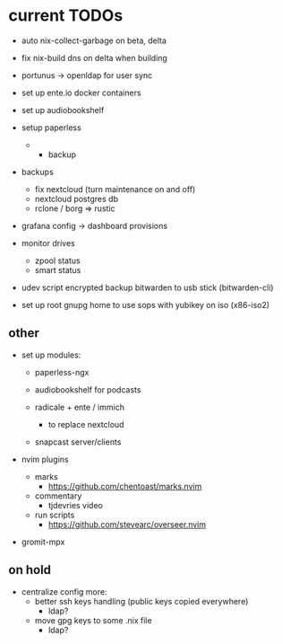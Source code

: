 # current TODOs

- auto nix-collect-garbage on beta, delta
- fix nix-build dns on delta when building 

- portunus -> openldap for user sync

- set up ente.io docker containers
- set up audiobookshelf
- setup paperless
    - + backup

- backups
    - fix nextcloud (turn maintenance on and off)
    - nextcloud postgres db
    - rclone / borg => rustic

- grafana config -> dashboard provisions

- monitor drives
    - zpool status
    - smart status

- udev script encrypted backup bitwarden to usb stick (bitwarden-cli)
- set up root gnupg home to use sops with yubikey on iso (x86-iso2)

## other

- set up modules:
    - paperless-ngx
    - audiobookshelf for podcasts

    - radicale + ente / immich
        - to replace nextcloud

    - snapcast server/clients

- nvim plugins
    - marks
        - https://github.com/chentoast/marks.nvim
    - commentary
        - tjdevries video
    - run scripts
        - https://github.com/stevearc/overseer.nvim

- gromit-mpx

## on hold

- centralize config more:
    - better ssh keys handling (public keys copied everywhere)
        - ldap?
    - move gpg keys to some .nix file
        - ldap?

